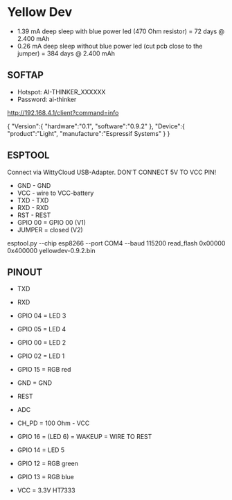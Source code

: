 # Yellow Dev

* 1.39 mA deep sleep with blue power led (470 Ohm resistor) = 72 days @ 2.400 mAh
* 0.26 mA deep sleep without blue power led (cut pcb close to the jumper) = 384 days @ 2.400 mAh

## SOFTAP

* Hotspot: AI-THINKER_XXXXXX
* Password: ai-thinker

http://192.168.4.1/client?command=info

{
"Version":{
"hardware":"0.1",
"software":"0.9.2"
},
"Device":{
"product":"Light",
"manufacture":"Espressif Systems"
}
}

## ESPTOOL

Connect via WittyCloud USB-Adapter. DON'T CONNECT 5V TO VCC PIN!

* GND - GND
* VCC - wire to VCC-battery
* TXD - TXD
* RXD - RXD
* RST - REST
* GPIO 00 = GPIO 00 (V1)
* JUMPER = closed (V2)

esptool.py --chip esp8266 --port COM4 --baud 115200 read_flash 0x00000 0x400000 yellowdev-0.9.2.bin

## PINOUT

* TXD
* RXD
* GPIO 04 = LED 3
* GPIO 05 = LED 4
* GPIO 00 = LED 2
* GPIO 02 = LED 1
* GPIO 15 = RGB red
* GND = GND

* REST
* ADC
* CH_PD = 100 Ohm - VCC
* GPIO 16 = (LED 6) = WAKEUP = WIRE TO REST
* GPIO 14 = LED 5
* GPIO 12 = RGB green
* GPIO 13 = RGB blue
* VCC = 3.3V HT7333

